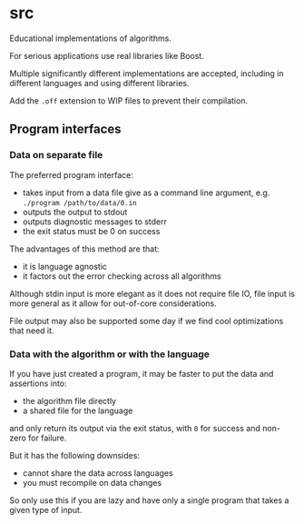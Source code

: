 # src

Educational implementations of algorithms.

For serious applications use real libraries like Boost.

Multiple significantly different implementations are accepted, including in different languages and using different libraries.

Add the `.off` extension to WIP files to prevent their compilation.

## Program interfaces

### Data on separate file

The preferred program interface:

- takes input from a data file give as a command line argument, e.g. `./program /path/to/data/0.in`
- outputs the output to stdout
- outputs diagnostic messages to stderr
- the exit status must be 0 on success

The advantages of this method are that:

- it is language agnostic
- it factors out the error checking across all algorithms

Although stdin input is more elegant as it does not require file IO, file input is more general as it allow for out-of-core considerations.

File output may also be supported some day if we find cool optimizations that need it.

### Data with the algorithm or with the language

If you have just created a program, it may be faster to put the data and assertions into:

- the algorithm file directly
- a shared file for the language

and only return its output via the exit status, with `0` for success and non-zero for failure.

But it has the following downsides:

- cannot share the data across languages
- you must recompile on data changes

So only use this if you are lazy and have only a single program that takes a given type of input.
